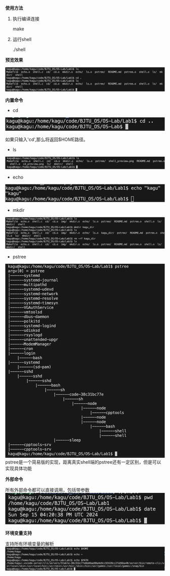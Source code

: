 **使用方法**

1. 执行编译连接
    
    make
2. 运行shell
    
    ./shell

**预览效果**

![终端效果预览](img/shell_preview.png)

**内置命令**

* cd

![cd预览](img/cd_preview.png)

如果只输入'cd',那么将返回$HOME路径。

* ls

![ls预览](img/ls_preview.png)

* echo

![echo预览](img/echo_preview.png)

* mkdir

![mkdir预览](img/mkdir_preview.png)

* pstree

![pstree预览](img/pstree_preview.png)
pstree是一个简易版的实现，距离真实shell端的pstree还有一定区别，但是可以实现具体功能

**外部命令**

所有外部命令都可以直接调用，包括带参数
![外部命令预览](img/exec_preview.png)

**环境变量支持**

支持所有环境变量的解析
![环境变量预览](img/env_preview.png)
